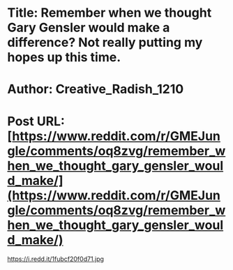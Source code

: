 # Title: Remember when we thought Gary Gensler would make a difference? Not really putting my hopes up this time.
# Author: Creative_Radish_1210
# Post URL: [https://www.reddit.com/r/GMEJungle/comments/oq8zvg/remember_when_we_thought_gary_gensler_would_make/](https://www.reddit.com/r/GMEJungle/comments/oq8zvg/remember_when_we_thought_gary_gensler_would_make/)


https://i.redd.it/1fubcf20f0d71.jpg